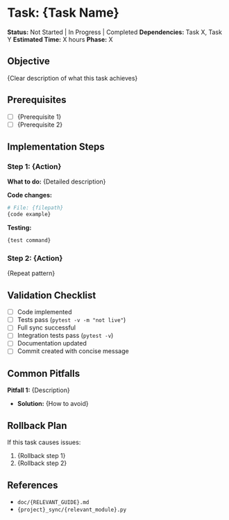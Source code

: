 # Task: {Task Name}

**Status:** Not Started | In Progress | Completed
**Dependencies:** Task X, Task Y
**Estimated Time:** X hours
**Phase:** X

## Objective

{Clear description of what this task achieves}

## Prerequisites

- [ ] {Prerequisite 1}
- [ ] {Prerequisite 2}

## Implementation Steps

### Step 1: {Action}

**What to do:**
{Detailed description}

**Code changes:**
```python
# File: {filepath}
{code example}
```

**Testing:**
```bash
{test command}
```

### Step 2: {Action}

{Repeat pattern}

## Validation Checklist

- [ ] Code implemented
- [ ] Tests pass (`pytest -v -m "not live"`)
- [ ] Full sync successful
- [ ] Integration tests pass (`pytest -v`)
- [ ] Documentation updated
- [ ] Commit created with concise message

## Common Pitfalls

**Pitfall 1:** {Description}
- **Solution:** {How to avoid}

## Rollback Plan

If this task causes issues:
1. {Rollback step 1}
2. {Rollback step 2}

## References

- `doc/{RELEVANT_GUIDE}.md`
- `{project}_sync/{relevant_module}.py`
